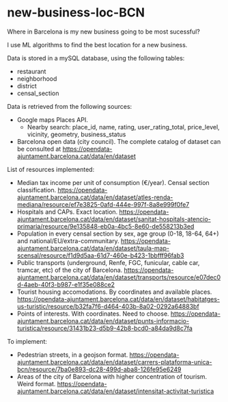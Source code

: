 # new-business-loc-BCN

Where in Barcelona is my new business going to be most sucessful? 

I use  ML algorithms to find the best location for a new business.

Data is stored in a mySQL database, using the following tables:
- restaurant
- neighborhood
- district
- censal_section

Data is retrieved from the following sources:
- Google maps Places API.
  * Nearby search: place_id, name, rating, user_rating_total, price_level, vicinity, geometry, business_status
- Barcelona open data (city council). The complete catalog of dataset can be consulted at https://opendata-ajuntament.barcelona.cat/data/en/dataset

List of resources implemented:
 - Median tax income per unit of consumption (€/year). Censal section classification. https://opendata-ajuntament.barcelona.cat/data/en/dataset/atles-renda-mediana/resource/ef7e3825-0afd-444e-997f-8a8e999f0fe7
 - Hospitals and CAPs. Exact location. https://opendata-ajuntament.barcelona.cat/data/en/dataset/sanitat-hospitals-atencio-primaria/resource/9e135848-eb0a-4bc5-8e60-de558213b3ed
 - Population in every censal section by sex, age group (0-18, 18-64, 64+) and national/EU/extra-communitary. https://opendata-ajuntament.barcelona.cat/data/en/dataset/taula-map-scensal/resource/f1d9d5aa-61d7-460e-b423-1bbfff96fab3
 - Public transports (underground, Renfe, FGC, funicular, cable car, tramcar, etc) of the city of Barcelona. https://opendata-ajuntament.barcelona.cat/data/en/dataset/transports/resource/e07dec0d-4aeb-40f3-b987-e1f35e088ce2
 - Tourist housing accomodations. By coordinates and available places. https://opendata-ajuntament.barcelona.cat/data/en/dataset/habitatges-us-turistic/resource/b32fa7f6-d464-403b-8a02-0292a64883bf
 - Points of interests. With coordinates. Need to choose. https://opendata-ajuntament.barcelona.cat/data/en/dataset/punts-informacio-turistica/resource/31431b23-d5b9-42b8-bcd0-a84da9d8c7fa

To implement:
 - Pedestrian streets, in a geojson format. https://opendata-ajuntament.barcelona.cat/data/en/dataset/carrers-plataforma-unica-bcn/resource/7ba0e893-dc28-499d-aba8-126fe95e6249
 - Areas of the city of Barcelona with higher concentration of tourism. Weird format. https://opendata-ajuntament.barcelona.cat/data/en/dataset/intensitat-activitat-turistica





